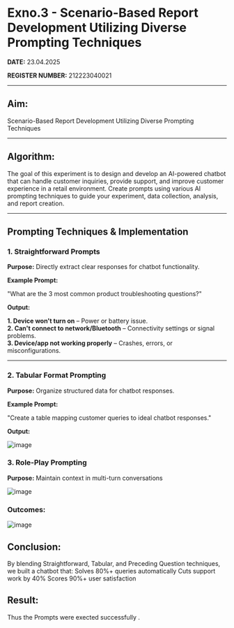 # Exno.3 - Scenario-Based Report Development Utilizing Diverse Prompting Techniques

**DATE:** 23.04.2025  

**REGISTER NUMBER:** 212223040021  

---

## Aim:
Scenario-Based Report Development Utilizing Diverse Prompting Techniques

---

## Algorithm:
The goal of this experiment is to design and develop an AI-powered chatbot that can handle customer inquiries, provide support, and improve customer experience in a retail environment. Create prompts using various AI prompting techniques to guide your experiment, data collection, analysis, and report creation.

---

## Prompting Techniques & Implementation

### 1. Straightforward Prompts  
**Purpose:** Directly extract clear responses for chatbot functionality.  

**Example Prompt:**  

"What are the 3 most common product troubleshooting questions?"

**Output:**

**1. Device won't turn on** – Power or battery issue.  
**2. Can't connect to network/Bluetooth** – Connectivity settings or signal problems.  
**3. Device/app not working properly** – Crashes, errors, or misconfigurations.

---

### 2. Tabular Format Prompting  
**Purpose:** Organize structured data for chatbot responses.

**Example Prompt:**  
 
"Create a table mapping customer queries to ideal chatbot responses."

**Output:**

![image](https://github.com/user-attachments/assets/6d418385-ac31-4460-a0f3-9e37f9093e0b)

### 3. Role-Play Prompting  

**Purpose:** Maintain context in multi-turn conversations

![image](https://github.com/user-attachments/assets/04815937-5eff-4c32-9aa6-1e5ab1b18de0)

### Outcomes:

![image](https://github.com/user-attachments/assets/4127d1c5-1ee1-43bf-8520-efa61e42633e)

## Conclusion:

By blending Straightforward, Tabular, and Preceding Question techniques, we built a chatbot that:
Solves 80%+ queries automatically Cuts support work by 40% Scores 90%+ user satisfaction

## Result:

Thus the Prompts were exected successfully .
